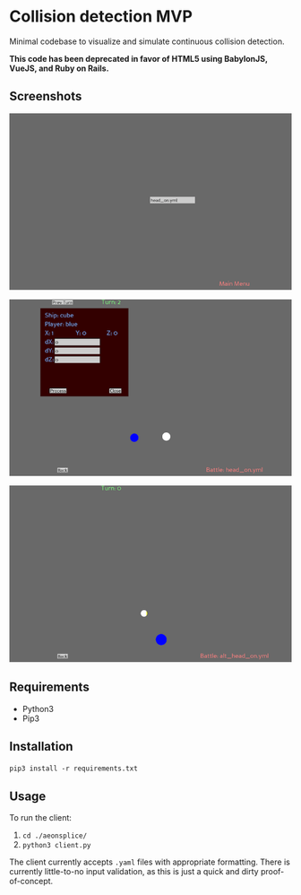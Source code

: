 # Collision detection MVP

Minimal codebase to visualize and simulate continuous collision detection.

**This code has been deprecated in favor of HTML5 using BabylonJS, VueJS, and Ruby on Rails.**

## Screenshots

![Screenshot of the Main Menu](README-main_menu.png?raw=true "Main Menu")

![Screenshot of the game interface with an entity selected](README-head_on.png?raw=true "Entity selection")

![Screenshot of alternate game loaded from a different yaml file](README-alt_head_on.png?raw=true "Alternate game file")

## Requirements

* Python3
* Pip3

## Installation

`pip3 install -r requirements.txt`

## Usage

To run the client:

1) `cd ./aeonsplice/`
2) `python3 client.py`

The client currently accepts `.yaml` files with appropriate formatting. There is
currently little-to-no input validation, as this is just a quick and dirty
proof-of-concept.
